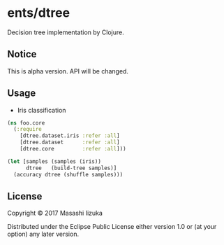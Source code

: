 # ents/dtree

Decision tree implementation by Clojure.

## Notice

This is alpha version.
API will be changed.

## Usage

* Iris classification
```clj
(ns foo.core
  (:require
    [dtree.dataset.iris :refer :all]
    [dtree.dataset      :refer :all]
    [dtree.core         :refer :all]))

(let [samples (samples (iris))
      dtree   (build-tree samples)]
  (accuracy dtree (shuffle samples)))
```

## License

Copyright © 2017 Masashi Iizuka

Distributed under the Eclipse Public License either version 1.0 or (at
your option) any later version.
